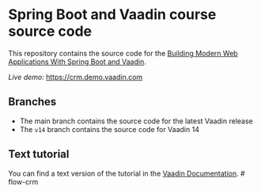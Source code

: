 # Spring Boot and Vaadin course source code

This repository contains the source code for the [Building Modern Web Applications With Spring Boot and Vaadin](https://vaadin.com/docs/latest/flow/tutorials/in-depth-course).

*Live demo:* https://crm.demo.vaadin.com

## Branches

- The main branch contains the source code for the latest Vaadin release
- The `v14` branch contains the source code for Vaadin 14


## Text tutorial
You can find a text version of the tutorial in the [Vaadin Documentation](https://vaadin.com/docs/latest/flow/tutorials/in-depth-course).
#   f l o w - c r m  
 